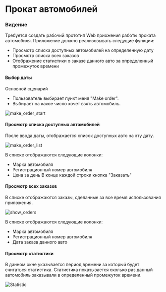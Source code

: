 # Прокат автомобилей

### Видение
 Требуется создать рабочий прототип Web приожения работы проката автомобиля.
 Приложение должно реализовывать следущие функции:
 - Просмотр списка доступных автомобилей на определенную дату
 - Просмотр списка всех заказов
 - Отображение статистики о заказе данного авто за определенный промежуток времени

 #### Выбор даты
Основной сценарий
  - Пользователь выбирает пункт меня "Make order".
  - Выбирает на какое число хочет взять автомобиль.
  
![make_order_start](https://user-images.githubusercontent.com/42007915/73498493-88764e00-43ce-11ea-9c01-b0e8988d4bbe.png)


#### Просмотр списка доступных автомобилей
После ввода даты, отображается список доступных авто на эту дату.

![make_order_list](https://user-images.githubusercontent.com/42007915/73537044-81842580-4438-11ea-8335-3984864aa099.png)

В списке отображаются следующие колонки:
  - Марка автомобиля
  - Регистрационный номер автомобиля
  - Цена за день
В конце каждой строки кнопка "Заказать"

 #### Просмотр всех заказов
 В списке отображаются заказы, сделанные за все время использования приложения.
 
![show_orders](https://user-images.githubusercontent.com/42007915/73536910-22beac00-4438-11ea-9181-f882038d2a63.png)
 
 В списке отображаются следующие колонки:
  - Марка автомобиля
  - Регистрационный номер автомобиля
  - Дата заказа данного авто

 #### Просмотр статистики
 В данном окне указывается период времени за который будет считаться статистика.
 Статистика показывается сколько раз данный автомобиль заказывали в определенный промежуток времени.
 
![Statistic](https://user-images.githubusercontent.com/42007915/73536854-028eed00-4438-11ea-8ade-0d2fa64a9627.png)
